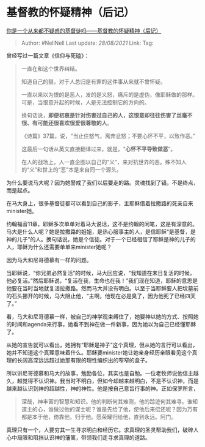 # 基督教的怀疑精神（后记）
[你是一个从来都不疑惑的基督徒吗——基督教的怀疑精神（后记）](https://zhuanlan.zhihu.com/p/33936502)

> Author: #NellNell 
> Last update: *28/08/2021* 
> Link:
> Tag:  

曾经写过一篇文章《信仰与死磕》：

> 一直在和这个世界纠结。  
>   
> 知道自己的狠，对于人总归是有罪的这件事从来就不曾怀疑。  
>   
> 一直以来以为恨的是恶人，发的是义怒，痛斥的是虚伪，像耶稣做的那样。可是，当恨意升起的时候，人是无法控制它的方向的。  
>   
> 换句话说，**即便初衷是针对伤害过自己的人，这恨意却往往伤害了丝毫不很、有可能还很喜欢很爱很尊敬的人**。  
>   
> 《诗篇》37篇，说，“当止住怒气，离弃忿怒；不要心怀不平，以致作恶。”  
>   
> 这最后一句话从英文直接翻译过来，就是，“**心怀不平导致做恶**”。  
>   
> 在人的战场上，人一直企图以自己的“义”，来对抗世界的恶。殊不知人的“义”和世上的“恶”本是来自同一个源头。

  

为什么要说马大呢？因为她警戒了我们以后要走的路。灵魂找到了锚，不是终点，而是起点。

在马大身上，很多基督徒都可以看到自己的影子，主耶稣借着拉撒路的死亲自来minister她。

约翰福音11章，耶稣多次单单对着马大说话，这不是约翰的闲笔，这是有深意的。马大是什么人呢？她是拉撒路的姐姐，是热心服事主的人，是信耶稣“是基督，是神的儿子”的人。换句话说，她是个信徒。对于一个已经相信了耶稣是神的儿子的人，耶稣为什么还需要单单来minister她呢？

因为马大和尼哥德慕有一样的问题。

当耶稣说，“你兄弟必然复活”的时候，马大回应说，“我知道在末日复活的时候，他必复活。”然后耶稣说，“复活在我，生命也在我！”我们现在知道，耶稣的意思是他要在当时当地就复活拉撒路。然而马大并没有明白。以至于当耶稣要人把坟墓前的石头挪开的时候，马大阻止他，“主啊，他现在必是臭了，因为他死了已经四天了。”

看，马大和尼哥德慕一样，被自己的神学观束缚住了，她要神以她的方式、按照她的时间和agenda来行事，她看不到神在做一件新事，因为她以为自己已经懂耶稣了。

从她的宣告就可以看出，她拥有“耶稣是神子”这个真理，但从她的言行可以看出，她并不知道这个真理意味着什么。耶稣要minister她让她亲身经历亲眼看见这个真理的长阔高深远远超过她那有限的理性编织出的窄窄的盒子。

所以讲尼哥德慕和马大的故事，勉励各位，其实也是自勉。一位老牧师说他信主越久，越觉得不认识神。我当时不明白，但如今却越来越明白，不是不认识神，而是越来越认识到神的超越性，神的神性。他是按自己意旨行事的神。正如保罗所言，

> 深哉，神丰富的智慧和知识。他的判断何其难测，他的踪迹何其难寻。谁知道主的心，谁做过他的谋士呢？谁是先给了他，使他后来偿还呢？因为万有都是本于他，倚靠他，归于他。愿荣耀归给他，直到永远。阿门。

真理只有一个，人要穷其一生寻求明白和经历它。求真理的圣灵帮助我们，破碎人心中局限和阻挡认识神的藩篱，带领我们走寻求真理的道路。